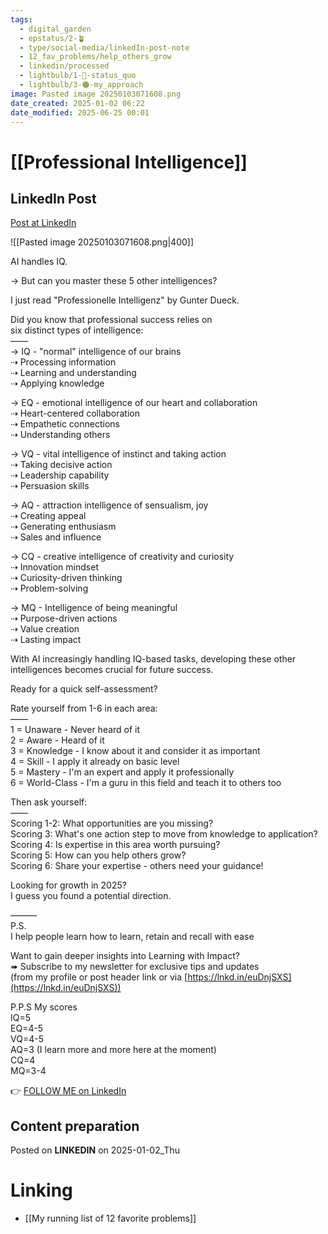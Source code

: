 ```yaml
---
tags:
  - digital_garden
  - epstatus/2-🪴
  - type/social-media/linkedIn-post-note
  - 12_fav_problems/help_others_grow
  - linkedin/processed
  - lightbulb/1-🔴-status_quo
  - lightbulb/3-🟠-my_approach
image: Pasted image 20250103071608.png
date_created: 2025-01-02 06:22
date_modified: 2025-06-25 00:01
---
```

# [[Professional Intelligence]]

## LinkedIn Post

[Post at LinkedIn](https://www.linkedin.com/posts/sebastiankamilli_ai-handles-iq-but-can-you-master-these-activity-7280478088776323072-s49R?utm_source=share&utm_medium=member_desktop)

![[Pasted image 20250103071608.png|400]]

AI handles IQ.  
  
→ But can you master these 5 other intelligences?  
  
I just read "Professionelle Intelligenz" by Gunter Dueck.  
  
Did you know that professional success relies on  
six distinct types of intelligence:  
——  
→ IQ - "normal" intelligence of our brains  
⇢ Processing information  
⇢ Learning and understanding  
⇢ Applying knowledge  
  
→ EQ - emotional intelligence of our heart and collaboration  
⇢ Heart-centered collaboration  
⇢ Empathetic connections  
⇢ Understanding others  
  
→ VQ - vital intelligence of instinct and taking action  
⇢ Taking decisive action  
⇢ Leadership capability  
⇢ Persuasion skills  
  
→ AQ - attraction intelligence of sensualism, joy  
⇢ Creating appeal  
⇢ Generating enthusiasm  
⇢ Sales and influence  
  
→ CQ - creative intelligence of creativity and curiosity  
⇢ Innovation mindset  
⇢ Curiosity-driven thinking  
⇢ Problem-solving  
  
→ MQ - Intelligence of being meaningful  
⇢ Purpose-driven actions  
⇢ Value creation  
⇢ Lasting impact  
  
With AI increasingly handling IQ-based tasks, developing these other intelligences becomes crucial for future success.  
  
Ready for a quick self-assessment?  
  
Rate yourself from 1-6 in each area:  
——  
1 = Unaware - Never heard of it  
2 = Aware - Heard of it  
3 = Knowledge - I know about it and consider it as important  
4 = Skill - I apply it already on basic level  
5 = Mastery - I'm an expert and apply it professionally  
6 = World-Class - I'm a guru in this field and teach it to others too  

Then ask yourself:  
——  
Scoring 1-2: What opportunities are you missing?  
Scoring 3: What's one action step to move from knowledge to application?  
Scoring 4: Is expertise in this area worth pursuing?  
Scoring 5: How can you help others grow?  
Scoring 6: Share your expertise - others need your guidance!  
  
Looking for growth in 2025?  
I guess you found a potential direction.  

———  
P.S.  
I help people learn how to learn, retain and recall with ease  
  
Want to gain deeper insights into Learning with Impact?  
➠ Subscribe to my newsletter for exclusive tips and updates  
(from my profile or post header link or via [https://lnkd.in/euDnjSXS](https://lnkd.in/euDnjSXS))  
  
P.P.S My scores  
IQ=5  
EQ=4-5  
VQ=4-5  
AQ=3 (I learn more and more here at the moment)  
CQ=4  
MQ=3-4

👉 [FOLLOW ME on LinkedIn](https://www.linkedin.com/comm/mynetwork/discovery-see-all?usecase=PEOPLE_FOLLOWS&followMember=sebastiankamilli)

## Content preparation

Posted on **LINKEDIN** on 2025-01-02_Thu

# Linking

+ [[My running list of 12 favorite problems]]
